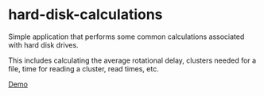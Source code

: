 # hard-disk-calculations

Simple application that performs some common calculations associated with hard disk drives.

This includes calculating the average rotational delay, clusters needed for a file, time for reading a cluster, read times, etc.

[Demo](https://hddcalculations.netlify.com/)
